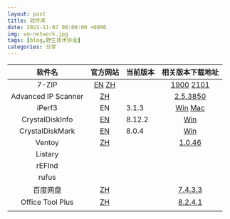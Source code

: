 ```yaml
---
layout: post
title: 软件库
date: 2021-11-07 08:00:00 +0800
img: vm-network.jpg
tags: [blog,野生技术协会]
categories: 分享
---
```

|       软件名        |                           官方网站                           | 当前版本 |                       相关版本下载地址                       |
| :-----------------: | :----------------------------------------------------------: | -------- | :----------------------------------------------------------: |
|        7-ZIP        | [EN](https://www.7-zip.org/) [ZH](https://sparanoid.com/lab/7z/) |          | [1900](https://www.7-zip.org/a/7z1900-x64.exe)   [2101](https://www.7-zip.org/a/7z2101-x64.exe) |
| Advanced IP Scanner |        [ZH](https://www.advanced-ip-scanner.com/cn/)         |          | [2.5.3850](https://www.advanced-ip-scanner.com/download/Advanced_IP_Scanner_2.5.3850.exe) |
|       iPerf3        |                              EN                              | 3.1.3    | [Win](https://iperf.fr/download/windows/iperf-3.1.3-win64.zip) [Mac](https://iperf.fr/download/apple/iperf-3.1.3-macos-x86_64.zip) |
|   CrystalDiskInfo   |  [EN](http://crystalmark.info/en/software/crystaldiskinfo/)  | 8.12.2   | [Win](https://osdn.net/projects/crystaldiskinfo/downloads/76210/CrystalDiskInfo8_12_12.exe/) |
|   CrystalDiskMark   |  [EN](http://crystalmark.info/en/software/crystaldiskmark/)  | 8.0.4    | [Win](https://osdn.net/projects/crystaldiskinfo/downloads/76210/CrystalDiskInfo8_12_12.exe/) |
|       Ventoy        |             [ZH](https://www.ventoy.net/cn/index.html)             |          | [1.0.46](https://github.com/ventoy/Ventoy/releases/download/v1.0.46/ventoy-1.0.46-windows.zip) |
|       Listary       |                                                              |          |                                                              |
|       rEFInd        |                                                              |          |                                                              |
|        rufus        |                                                              |          |                                                              |
|      百度网盘       |             [ZH](https://pan.baidu.com/download)             |          | [7.4.3.3](https://issuecdn.baidupcs.com/issue/netdisk/yunguanjia/BaiduNetdisk_7.4.3.3.exe) |
|  Office Tool Plus   |             [ZH](https://otp.landian.vip/zh-cn/)             |          |    [8.2.4.1](https://otp.landian.vip/zh-cn/download.html)    |
|                     |                                                              |          |                                                              |

